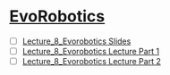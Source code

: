 # [EvoRobotics]()


- [ ] [Lecture_8_Evorobotics Slides](https://canvas.sussex.ac.uk/courses/31028/files/5653960?module_item_id=1501387)
- [ ] [Lecture_8_Evorobotics Lecture Part 1](https://sussex.cloud.panopto.eu/Panopto/Pages/Viewer.aspx?id=d0396e08-296e-43f8-9bc6-b2b300d7b526)
- [ ] [Lecture_8_Evorobotics Lecture Part 2](https://sussex.cloud.panopto.eu/Panopto/Pages/Viewer.aspx?id=f13df48d-735a-41f0-8dcf-b2b9008d35bb)
